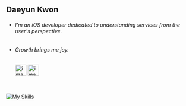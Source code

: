 ## Daeyun Kwon

- ###### I'm an iOS developer dedicated to understanding services from the user's perspective.
- ###### Growth brings me joy.
  <img width="30" height="30" alt="image" src="https://github.com/daeyunkwon/daeyunkwon/assets/54786464/bf812664-3e72-4cc3-b9fd-da172a804fe0"> <img width="30" height="30" alt="image" src="https://github.com/daeyunkwon/daeyunkwon/assets/54786464/0e1afc2a-5cdf-4ea9-90c8-9cb631954f48">


<br>

[![My Skills](https://skillicons.dev/icons?i=swift,git)](https://skillicons.dev)

<!-- 백준 티어  -->



<!--
[![Solved.ac Profile](http://mazassumnida.wtf/api/v2/generate_badge?boj=ehgusdl200)](https://solved.ac/ehgusdl200/)
<img src="http://mazassumnida.wtf/api/v2/generate_badge?boj=ehgusdl200" width="100">
-->


<br>

<!-- 방문자 수  -->
<!--
[![Hits](https://hits.seeyoufarm.com/api/count/incr/badge.svg?url=https%3A%2F%2Fgithub.com%2Fdaeyunkwon&count_bg=%23D0E1FD&title_bg=%238DC8F9&icon=&icon_color=%23E7E7E7&title=hits&edge_flat=false)](https://hits.seeyoufarm.com)
-->




<!-- 아이콘  -->










<!--
**daeyunkwon/daeyunkwon** is a ✨ _special_ ✨ repository because its `README.md` (this file) appears on your GitHub profile.

Here are some ideas to get you started:

- 🔭 I’m currently working on ...
- 🌱 I’m currently learning ...
- 👯 I’m looking to collaborate on ...
- 🤔 I’m looking for help with ...
- 💬 Ask me about ...
- 📫 How to reach me: ...
- 😄 Pronouns: ...
- ⚡ Fun fact: ...
-->




